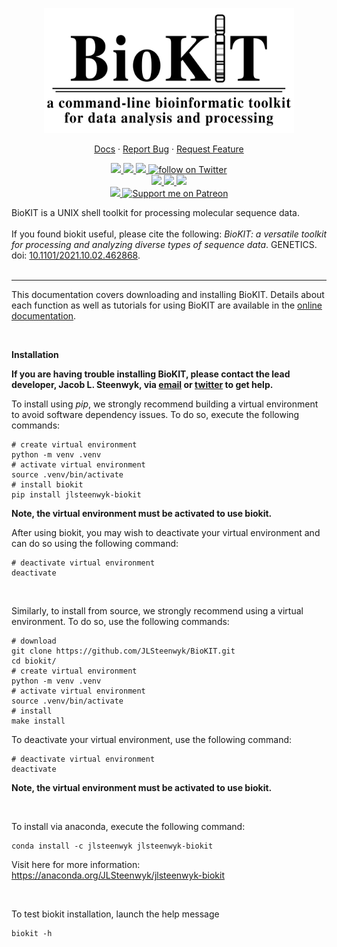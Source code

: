 <p align="center">
  <a href="https://github.com/jlsteenwyk/biokit">
    <img src="https://github.com/JLSteenwyk/BioKIT/blob/main/docs/_static/img/biokit_logo.jpg" alt="Logo" width="400">
  </a>
  <p align="center">
    <a href="https://jlsteenwyk.com/BioKIT/">Docs</a>
    ·
    <a href="https://github.com/jlsteenwyk/biokit/issues">Report Bug</a>
    ·
    <a href="https://github.com/jlsteenwyk/biokit/issues">Request Feature</a>
  </p>
    <p align="center">
        <a href="https://github.com/JLSteenwyk/BioKIT/actions" alt="Build">
            <img src="https://img.shields.io/github/workflow/status/JLSteenwyk/BioKIT/CI">
        </a>
        <a href="https://codecov.io/gh/JLSteenwyk/BioKIT" alt="Coverage">
          <img src="https://codecov.io/gh/JLSteenwyk/BioKIT/branch/main/graph/badge.svg?token=5X9C6YAVIG">
        </a>
        <a href="https://github.com/jlsteenwyk/biokit/graphs/contributors" alt="Contributors">
            <img src="https://img.shields.io/github/contributors/jlsteenwyk/biokit">
        </a>
        <a href="https://twitter.com/intent/follow?screen_name=jlsteenwyk" alt="Author Twitter">
            <img src="https://img.shields.io/twitter/follow/jlsteenwyk?style=social&logo=twitter"
                alt="follow on Twitter">
        </a>
        <br />
        <a href="https://pepy.tech/badge/jlsteenwyk-biokit">
          <img src="https://static.pepy.tech/personalized-badge/jlsteenwyk-biokit?period=total&units=international_system&left_color=grey&right_color=blue&left_text=PyPi%20Downloads">
        </a>
        <a href="https://lbesson.mit-license.org/" alt="License">
            <img src="https://img.shields.io/badge/License-MIT-blue.svg">
        </a>
        <a href="https://pypi.org/project/jlsteenwyk-biokit/" alt="PyPI - Python Version">
            <img src="https://img.shields.io/pypi/pyversions/jlsteenwyk-biokit">
        </a>
        <br />
        <a href="https://academic.oup.com/genetics/advance-article/doi/10.1093/genetics/iyac079/6583183?login=true">
          <img src="https://zenodo.org/badge/DOI/10.1093/genetics/iyac079.svg">
        </a>
        <a href="https://patreon.com/jlsteenwyk"><img src="https://img.shields.io/endpoint.svg?url=https%3A%2F%2Fshieldsio-patreon.vercel.app%2Fapi%3Fusername%3Djlsteenwyk%26type%3Dpatrons&style=flat" alt="Support me on Patreon" /></a>
    </p>
</p>

BioKIT is a UNIX shell toolkit for processing molecular sequence data.<br /><br />
If you found biokit useful, please cite the following: *BioKIT: a versatile toolkit for processing and analyzing diverse types of sequence data*. GENETICS. doi: [10.1101/2021.10.02.462868](https://academic.oup.com/genetics/advance-article/doi/10.1093/genetics/iyac079/6583183).
<br /><br />

---

This documentation covers downloading and installing BioKIT. Details about each function as well as tutorials for using BioKIT are available in the <a href="https://jlsteenwyk.com/BioKIT/">online documentation</a>.

<br />

**Installation** <br />

**If you are having trouble installing BioKIT, please contact the lead developer, Jacob L. Steenwyk, via [email](https://jlsteenwyk.com/contact.html) or [twitter](https://twitter.com/jlsteenwyk) to get help.**

To install using *pip*, we strongly recommend building a virtual environment to avoid software dependency issues. To do so, execute the following commands:
```shell
# create virtual environment
python -m venv .venv
# activate virtual environment
source .venv/bin/activate
# install biokit
pip install jlsteenwyk-biokit
```

**Note, the virtual environment must be activated to use biokit.**

After using biokit, you may wish to deactivate your virtual environment and can do so using the following command:
```shell
# deactivate virtual environment
deactivate
```

<br />

Similarly, to install from source, we strongly recommend using a virtual environment. To do so, use the following commands:
```shell
# download
git clone https://github.com/JLSteenwyk/BioKIT.git
cd biokit/
# create virtual environment
python -m venv .venv
# activate virtual environment
source .venv/bin/activate
# install
make install
```
To deactivate your virtual environment, use the following command:
```shell
# deactivate virtual environment
deactivate
```
**Note, the virtual environment must be activated to use biokit.**

<br />

To install via anaconda, execute the following command:
```shell
conda install -c jlsteenwyk jlsteenwyk-biokit
```
Visit here for more information:
https://anaconda.org/JLSteenwyk/jlsteenwyk-biokit

<br />

To test biokit installation, launch the help message

```shell
biokit -h
```
